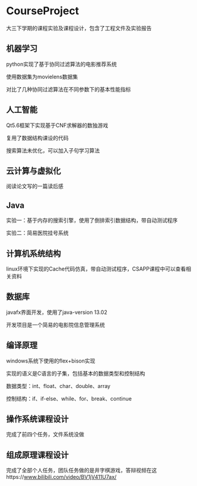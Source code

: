 # CourseProject
大三下学期的课程实验及课程设计，包含了工程文件及实验报告

## 机器学习
python实现了基于协同过滤算法的电影推荐系统

使用数据集为movielens数据集

对比了几种协同过滤算法在不同参数下的基本性能指标

## 人工智能
Qt5.6框架下实现基于CNF求解器的数独游戏

复用了数据结构课设的代码

搜索算法未优化，可以加入子句学习算法

## 云计算与虚拟化
阅读论文写的一篇读后感

## Java
实验一：基于内存的搜索引擎，使用了倒排索引数据结构，带自动测试程序

实验二：简易医院挂号系统

## 计算机系统结构
linux环境下实现的Cache代码仿真，带自动测试程序，CSAPP课程中可以查看相关资料

## 数据库
javafx界面开发，使用了java-version 13.02

开发项目是一个简易的电影院信息管理系统

## 编译原理
windows系统下使用的flex+bison实现

实现的语义是C语言的子集，包括基本的数据类型和控制结构

数据类型：int、float、char、double、array

控制结构：if、if-else、while、for、break、continue

## 操作系统课程设计
完成了前四个任务，文件系统没做

## 组成原理课程设计
完成了全部个人任务，团队任务做的是井字棋游戏，答辩视频在这https://www.bilibili.com/video/BV1jV411U7ax/
